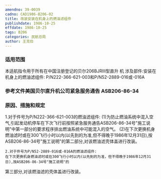 ```yaml
---
amendno: 39-0039
cadno: CAD1986-B206-02
title: 改装安装在机身上的燃油滤组件
publishdate: 1986-10-25
effdate: 1986-10-25
tags: B206
categories: 民航总局
author: 王克俭
---
```


### 适用范围 
本适航指令用于所有在中国注册登记的贝尔206BJRⅠⅠⅠ型直升
机     涉及部件:安装在机身上的燃油滤组件: P/N222-366-621-003和P/N52-2889-016或-016A

### 参考文件美国贝尔直升机公司紧急服务通告 ASB206-86-34

### 原因、措施和规定 
1.对于件号为P/N222-366-621-003的燃油滤组件: 
    (1)为防止燃油系统中混入空气,引起发动机停车在下次飞行前按照紧急服务通告ASB206-86-34号"施工说明"中第一部分的要求程序排出燃油系统中可能混入的空气。
    (2)在下次更换机身燃油滤时或在300飞行小时以内(以先到的为准,但不得晚于1986年12月31日),按ASB206-86-34号"施工说明"的第二部分,对该燃油滤壳体盖进行改装。 

    2.对于件号为P/N52-2889-016或-016A的燃油滤组件: 
    在下次更换机身燃油滤时或在300飞行小时以内(以先到的为准，但不得晚于1986年12月31日),按ASB206-86-34号"施工说明"的
  
第三部分,对该燃油滤的壳体盖进行改装。
